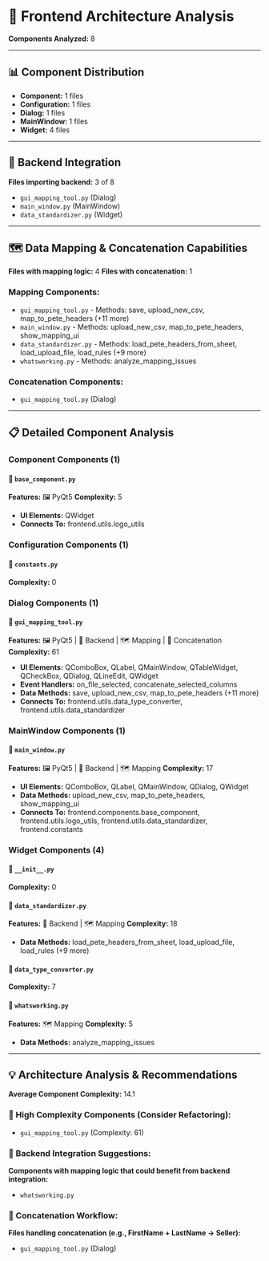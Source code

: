# 🎨 Frontend Architecture Analysis

**Components Analyzed:** 8

---

## 📊 Component Distribution

- **Component:** 1 files
- **Configuration:** 1 files
- **Dialog:** 1 files
- **MainWindow:** 1 files
- **Widget:** 4 files

---

## 🔌 Backend Integration

**Files importing backend:** 3 of 8

- `gui_mapping_tool.py` (Dialog)
- `main_window.py` (MainWindow)
- `data_standardizer.py` (Widget)

---

## 🗺️ Data Mapping & Concatenation Capabilities

**Files with mapping logic:** 4
**Files with concatenation:** 1

### Mapping Components:
- `gui_mapping_tool.py` - Methods: save, upload_new_csv, map_to_pete_headers (+11 more)
- `main_window.py` - Methods: upload_new_csv, map_to_pete_headers, show_mapping_ui
- `data_standardizer.py` - Methods: load_pete_headers_from_sheet, load_upload_file, load_rules (+9 more)
- `whatsworking.py` - Methods: analyze_mapping_issues

### Concatenation Components:
- `gui_mapping_tool.py` (Dialog)

---

## 📋 Detailed Component Analysis

### Component Components (1)

#### 📄 `base_component.py`
**Features:** 🖼️ PyQt5
**Complexity:** 5
- **UI Elements:** QWidget
- **Connects To:** frontend.utils.logo_utils

### Configuration Components (1)

#### 📄 `constants.py`
**Complexity:** 0

### Dialog Components (1)

#### 📄 `gui_mapping_tool.py`
**Features:** 🖼️ PyQt5 | 🔌 Backend | 🗺️ Mapping | 🔗 Concatenation
**Complexity:** 61
- **UI Elements:** QComboBox, QLabel, QMainWindow, QTableWidget, QCheckBox, QDialog, QLineEdit, QWidget
- **Event Handlers:** on_file_selected, concatenate_selected_columns
- **Data Methods:** save, upload_new_csv, map_to_pete_headers (+11 more)
- **Connects To:** frontend.utils.data_type_converter, frontend.utils.data_standardizer

### MainWindow Components (1)

#### 📄 `main_window.py`
**Features:** 🖼️ PyQt5 | 🔌 Backend | 🗺️ Mapping
**Complexity:** 17
- **UI Elements:** QComboBox, QLabel, QMainWindow, QDialog, QWidget
- **Data Methods:** upload_new_csv, map_to_pete_headers, show_mapping_ui
- **Connects To:** frontend.components.base_component, frontend.utils.logo_utils, frontend.utils.data_standardizer, frontend.constants

### Widget Components (4)

#### 📄 `__init__.py`
**Complexity:** 0

#### 📄 `data_standardizer.py`
**Features:** 🔌 Backend | 🗺️ Mapping
**Complexity:** 18
- **Data Methods:** load_pete_headers_from_sheet, load_upload_file, load_rules (+9 more)

#### 📄 `data_type_converter.py`
**Complexity:** 7

#### 📄 `whatsworking.py`
**Features:** 🗺️ Mapping
**Complexity:** 5
- **Data Methods:** analyze_mapping_issues

---

## 💡 Architecture Analysis & Recommendations

**Average Component Complexity:** 14.1

### 🚨 High Complexity Components (Consider Refactoring):

- `gui_mapping_tool.py` (Complexity: 61)

### 🔌 Backend Integration Suggestions:

**Components with mapping logic that could benefit from backend integration:**
- `whatsworking.py`

### 🔗 Concatenation Workflow:

**Files handling concatenation (e.g., FirstName + LastName → Seller):**
- `gui_mapping_tool.py` (Dialog)